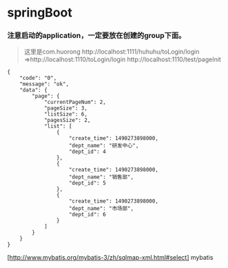 springBoot 
===================================  
### 注意启动的application，一定要放在创建的group下面。
>这里是com.huorong
>http://localhost:1111/huhuhu/toLogin/login =>http://localhost:1110/toLogin/login
>http://localhost:1110/test/pageInit
```
{
    "code": "0",
    "message": "ok",
    "data": {
        "page": {
            "currentPageNum": 2,
            "pageSize": 3,
            "listSize": 6,
            "pagesSize": 2,
            "list": [
                {
                    "create_time": 1490273898000,
                    "dept_name": "研发中心",
                    "dept_id": 4
                },
                {
                    "create_time": 1490273898000,
                    "dept_name": "销售部",
                    "dept_id": 5
                },
                {
                    "create_time": 1490273898000,
                    "dept_name": "市场部",
                    "dept_id": 6
                }
            ]
        }
    }
}
```
[http://www.mybatis.org/mybatis-3/zh/sqlmap-xml.html#select] mybatis